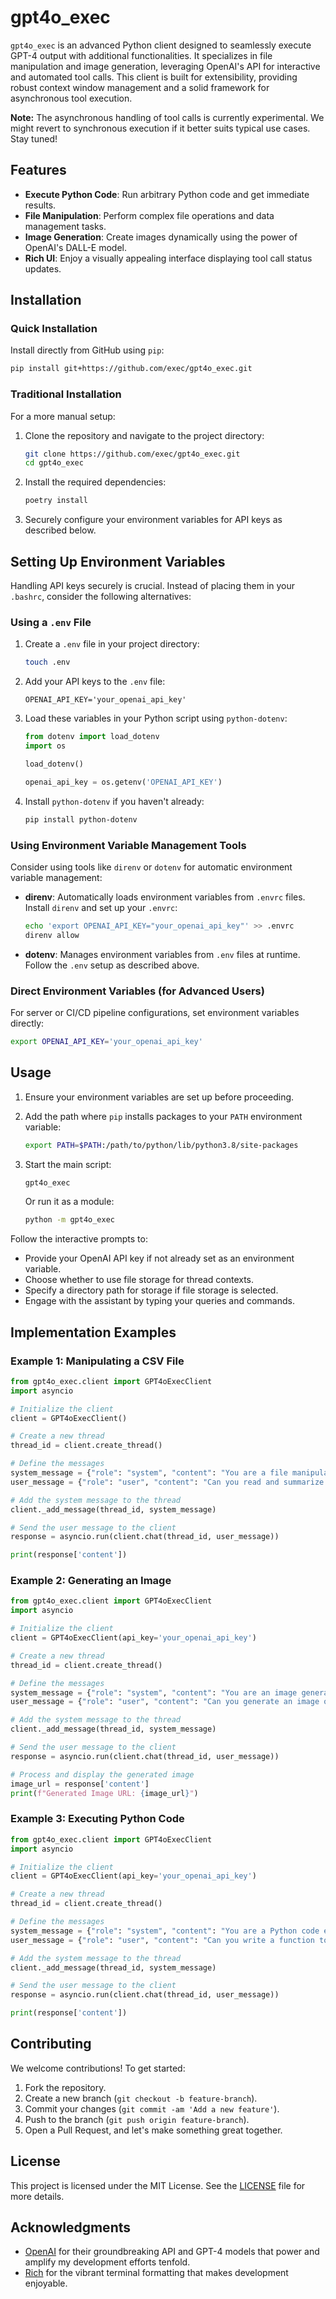 # gpt4o_exec

`gpt4o_exec` is an advanced Python client designed to seamlessly execute GPT-4 output with additional functionalities. It specializes in file manipulation and image generation, leveraging OpenAI's API for interactive and automated tool calls. This client is built for extensibility, providing robust context window management and a solid framework for asynchronous tool execution.

**Note:** The asynchronous handling of tool calls is currently experimental. We might revert to synchronous execution if it better suits typical use cases. Stay tuned!

## Features

- **Execute Python Code**: Run arbitrary Python code and get immediate results.
- **File Manipulation**: Perform complex file operations and data management tasks.
- **Image Generation**: Create images dynamically using the power of OpenAI's DALL-E model.
- **Rich UI**: Enjoy a visually appealing interface displaying tool call status updates.

## Installation

### Quick Installation

Install directly from GitHub using `pip`:

```sh
pip install git+https://github.com/exec/gpt4o_exec.git
```

### Traditional Installation

For a more manual setup:

1. Clone the repository and navigate to the project directory:

    ```sh
    git clone https://github.com/exec/gpt4o_exec.git
    cd gpt4o_exec
    ```

2. Install the required dependencies:

    ```sh
    poetry install
    ```

3. Securely configure your environment variables for API keys as described below.

## Setting Up Environment Variables

Handling API keys securely is crucial. Instead of placing them in your `.bashrc`, consider the following alternatives:

### Using a `.env` File

1. Create a `.env` file in your project directory:

    ```sh
    touch .env
    ```

2. Add your API keys to the `.env` file:

    ```env
    OPENAI_API_KEY='your_openai_api_key'
    ```

3. Load these variables in your Python script using `python-dotenv`:

    ```python
    from dotenv import load_dotenv
    import os

    load_dotenv()

    openai_api_key = os.getenv('OPENAI_API_KEY')
    ```

4. Install `python-dotenv` if you haven't already:

    ```sh
    pip install python-dotenv
    ```

### Using Environment Variable Management Tools

Consider using tools like `direnv` or `dotenv` for automatic environment variable management:

- **direnv**: Automatically loads environment variables from `.envrc` files. Install `direnv` and set up your `.envrc`:

    ```sh
    echo 'export OPENAI_API_KEY="your_openai_api_key"' >> .envrc
    direnv allow
    ```

- **dotenv**: Manages environment variables from `.env` files at runtime. Follow the `.env` setup as described above.

### Direct Environment Variables (for Advanced Users)

For server or CI/CD pipeline configurations, set environment variables directly:

```sh
export OPENAI_API_KEY='your_openai_api_key'
```

## Usage

1. Ensure your environment variables are set up before proceeding.

2. Add the path where `pip` installs packages to your `PATH` environment variable:

    ```sh
    export PATH=$PATH:/path/to/python/lib/python3.8/site-packages
    ```

3. Start the main script:

    ```sh
    gpt4o_exec
    ```

    Or run it as a module:

    ```sh
    python -m gpt4o_exec
    ```

Follow the interactive prompts to:
- Provide your OpenAI API key if not already set as an environment variable.
- Choose whether to use file storage for thread contexts.
- Specify a directory path for storage if file storage is selected.
- Engage with the assistant by typing your queries and commands.

## Implementation Examples

### Example 1: Manipulating a CSV File

```python
from gpt4o_exec.client import GPT4oExecClient
import asyncio

# Initialize the client
client = GPT4oExecClient()

# Create a new thread
thread_id = client.create_thread()

# Define the messages
system_message = {"role": "system", "content": "You are a file manipulation assistant."}
user_message = {"role": "user", "content": "Can you read and summarize the contents of '/path/to/data.csv'?"}

# Add the system message to the thread
client._add_message(thread_id, system_message)

# Send the user message to the client
response = asyncio.run(client.chat(thread_id, user_message))

print(response['content'])
```

### Example 2: Generating an Image

```python
from gpt4o_exec.client import GPT4oExecClient
import asyncio

# Initialize the client
client = GPT4oExecClient(api_key='your_openai_api_key')

# Create a new thread
thread_id = client.create_thread()

# Define the messages
system_message = {"role": "system", "content": "You are an image generation assistant."}
user_message = {"role": "user", "content": "Can you generate an image of a futuristic cityscape at dusk?"}

# Add the system message to the thread
client._add_message(thread_id, system_message)

# Send the user message to the client
response = asyncio.run(client.chat(thread_id, user_message))

# Process and display the generated image
image_url = response['content']
print(f"Generated Image URL: {image_url}")
```

### Example 3: Executing Python Code

```python
from gpt4o_exec.client import GPT4oExecClient
import asyncio

# Initialize the client
client = GPT4oExecClient(api_key='your_openai_api_key')

# Create a new thread
thread_id = client.create_thread()

# Define the messages
system_message = {"role": "system", "content": "You are a Python code execution assistant."}
user_message = {"role": "user", "content": "Can you write a function to calculate the factorial of a number in Python?"}

# Add the system message to the thread
client._add_message(thread_id, system_message)

# Send the user message to the client
response = asyncio.run(client.chat(thread_id, user_message))

print(response['content'])
```

## Contributing

We welcome contributions! To get started:

1. Fork the repository.
2. Create a new branch (`git checkout -b feature-branch`).
3. Commit your changes (`git commit -am 'Add a new feature'`).
4. Push to the branch (`git push origin feature-branch`).
5. Open a Pull Request, and let's make something great together.

## License

This project is licensed under the MIT License. See the [LICENSE](LICENSE) file for more details.

## Acknowledgments

- [OpenAI](https://www.openai.com) for their groundbreaking API and GPT-4 models that power and amplify my development efforts tenfold.
- [Rich](https://github.com/willmcgugan/rich) for the vibrant terminal formatting that makes development enjoyable.